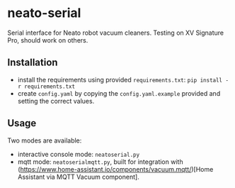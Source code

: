 # neato-serial
Serial interface for Neato robot vacuum cleaners. Testing on XV Signature Pro, should work on others.

## Installation
- install the requirements using provided `requirements.txt`: `pip install -r requirements.txt`
- create `config.yaml` by copying the `config.yaml.example` provided and setting the correct values.


## Usage
Two modes are available:
- interactive console mode: `neatoserial.py`
- mqtt mode: `neatoserialmqtt.py`, built for integration with (https://www.home-assistant.io/components/vacuum.mqtt/)[Home Assistant via MQTT Vacuum component].
